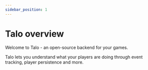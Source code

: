 ```yaml
---
sidebar_position: 1
---
```


# Talo overview

Welcome to Talo - an open-source backend for your games.

Talo lets you understand what your players are doing through event tracking, player persistence and more.
